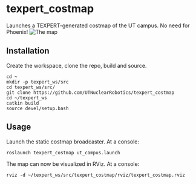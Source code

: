 # texpert_costmap
Launches a TEXPERT-generated costmap of the UT campus. No need for Phoenix!
![The map](https://github.com/UTNuclearRobotics/texpert_costmap/texpert_costmap.png)

## Installation
Create the workspace, clone the repo, build and source.
```
cd ~
mkdir -p texpert_ws/src
cd texpert_ws/src/
git clone https://github.com/UTNuclearRobotics/texpert_costmap
cd ~/texpert_ws
catkin build
source devel/setup.bash
```

## Usage
Launch the static costmap broadcaster. At a console:
```
roslaunch texpert_costmap ut_campus.launch 
```
The map can now be visualized in RViz. At a console:
```
rviz -d ~/texpert_ws/src/texpert_costmap/rviz/texpert_costmap.rviz
```
